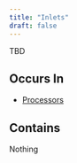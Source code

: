 ```yaml
---
title: "Inlets"
draft: false
---
```


TBD

## Occurs In
* [Processors](onclauses)

## Contains 
Nothing
